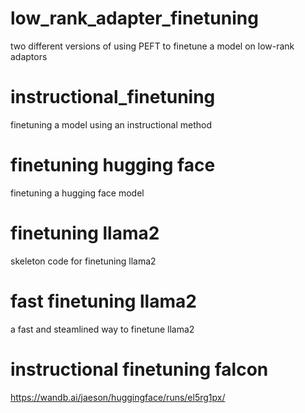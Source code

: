 # low_rank_adapter_finetuning
two different versions of using PEFT to finetune a model on low-rank adaptors
# instructional_finetuning
finetuning a model using an instructional method
# finetuning hugging face
finetuning a hugging face model
# finetuning llama2
skeleton code for finetuning llama2
# fast finetuning llama2
a fast and steamlined way to finetune llama2
# instructional finetuning falcon
https://wandb.ai/jaeson/huggingface/runs/el5rg1px/ 
